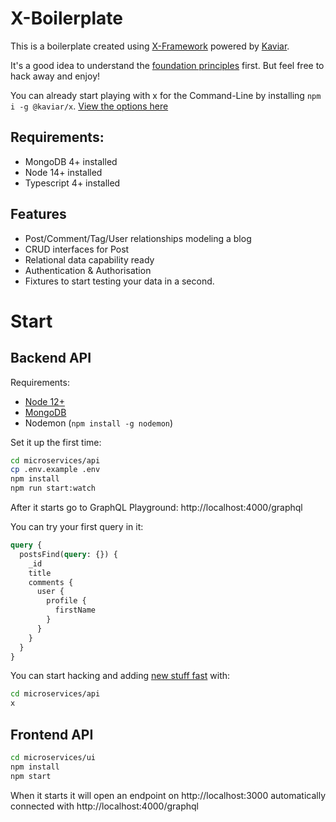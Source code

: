 # X-Boilerplate

This is a boilerplate created using [X-Framework](https://www.kaviarjs.com/docs/x-framework-introduction) powered by [Kaviar](https://kaviarjs.com).

It's a good idea to understand the [foundation principles](https://www.kaviarjs.com/docs/package-core) first. But feel free to hack away and enjoy!

You can already start playing with x for the Command-Line by installing `npm i -g @kaviar/x`. [View the options here](https://www.kaviarjs.com/docs/package-x-generator-bundle)

## Requirements:

- MongoDB 4+ installed
- Node 14+ installed
- Typescript 4+ installed

## Features

- Post/Comment/Tag/User relationships modeling a blog
- CRUD interfaces for Post
- Relational data capability ready
- Authentication & Authorisation
- Fixtures to start testing your data in a second.

# Start

## Backend API

Requirements:

- [Node 12+](https://github.com/nvm-sh/nvm#install--update-script)
- [MongoDB](https://docs.mongodb.com/manual/administration/install-community/)
- Nodemon (`npm install -g nodemon`)

Set it up the first time:

```bash
cd microservices/api
cp .env.example .env
npm install
npm run start:watch
```

After it starts go to GraphQL Playground: http://localhost:4000/graphql

You can try your first query in it:

```graphql
query {
  postsFind(query: {}) {
    _id
    title
    comments {
      user {
        profile {
          firstName
        }
      }
    }
  }
}
```

You can start hacking and adding [new stuff fast](https://www.kaviarjs.com/docs/package-x-generator-bundle) with:

```bash
cd microservices/api
x
```

## Frontend API

```bash
cd microservices/ui
npm install
npm start
```

When it starts it will open an endpoint on http://localhost:3000 automatically connected with http://localhost:4000/graphql

